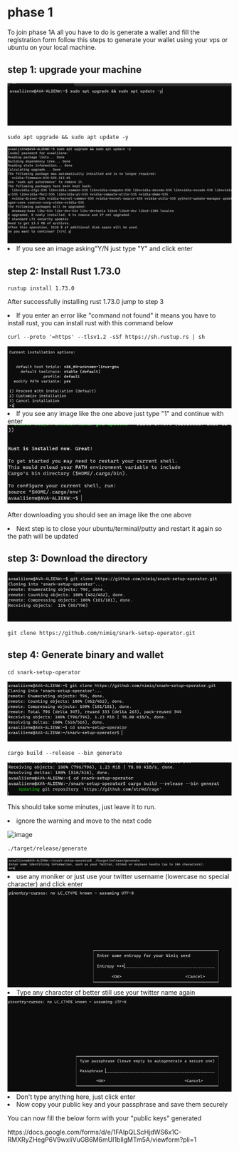 # phase 1

To join phase 1A all you have to do is generate a wallet and fill the registration form
follow this steps to generate your wallet using your vps or ubuntu on your local machine.

## step 1: upgrade your machine

<img src ="https://github.com/ava-world/Nimiq/blob/main/images/nimiq%201.1.png?raw=true" />

```
sudo apt upgrade && sudo apt update -y
```

<img src="https://github.com/ava-world/Nimiq/blob/main/images/nimiq%201.2.png?raw=true" />

<li> If you see an image asking"Y/N just type "Y" and click enter </li>

## step 2: Install Rust 1.73.0

```
rustup install 1.73.0
```

After successfully installing rust 1.73.0 jump to step 3

<li> If you enter an error like "command not found" it means you have to install rust, you can install rust with this command below </li>

```
curl --proto '=https' --tlsv1.2 -sSf https://sh.rustup.rs | sh
```

<img src="https://github.com/ava-world/Nimiq/blob/main/images/nimiq%201.6.png?raw=true" />

<li>If you see any image like the one above just type "1" and continue with enter </li>

<img src="https://github.com/ava-world/Nimiq/blob/main/images/nimiq%201.7.png?raw=true" />

After downloading you should see an image like the one above

<li>Next step is to close your ubuntu/terminal/putty and restart it again so the path will be updated</li>

## step 3: Download the directory

<img src="https://github.com/ava-world/Nimiq/blob/main/images/nimiq%201.8.png?raw=true" />

```
git clone https://github.com/nimiq/snark-setup-operator.git
```

## step 4: Generate binary and wallet

```
cd snark-setup-operator
```

<img src="https://github.com/ava-world/Nimiq/blob/main/images/nimiq%201.9.png?raw=true" />

```
cargo build --release --bin generate
```

<img src="https://github.com/ava-world/Nimiq/blob/main/images/nimiq%201.10.png?raw=true" />


This should take some minutes, just leave it to run.


<li>ignore the warning and move to the next code </li>


![image](https://github.com/ava-world/Nimiq/assets/98952181/93dc95c6-8f65-409b-bb29-5e3cd19c3d10)

```
./target/release/generate
```

<img src="https://github.com/ava-world/Nimiq/blob/main/images/nimiq%201.12.png?raw=true" />


<li> use any moniker or just use your twitter username (lowercase no special character) and click enter </li>


<img src="https://github.com/ava-world/Nimiq/blob/main/images/nimiq%201.13.png?raw=true" />

<li> Type any character of better still use your twitter name again </li>

<img src="https://github.com/ava-world/Nimiq/blob/main/images/nimiq%201.14.png?raw=true" />

<li> Don't type anything here, just click enter </li> 

<li> Now copy your public key and your passphrase and save them securely </li>

You can now fill the below form  with your "public keys" generated

<p>https://docs.google.com/forms/d/e/1FAIpQLScHjdWS6x1C-RMXRyZHegP6V9wxliVuGB6M6mUI1bllgMTm5A/viewform?pli=1 </p>









